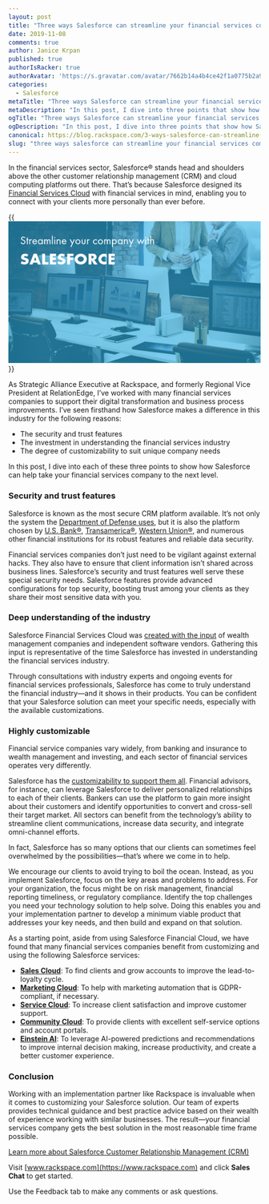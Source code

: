 ```yaml
---
layout: post
title: "Three ways Salesforce can streamline your financial services company"
date: 2019-11-08
comments: true
author: Janice Krpan
published: true
authorIsRacker: true
authorAvatar: 'https://s.gravatar.com/avatar/7662b14a4b4ce42f1a0775b2a93634c4'
categories:
  - Salesforce
metaTitle: "Three ways Salesforce can streamline your financial services company"
metaDescription: "In this post, I dive into three points that show how Salesforce can help take your financial services company to the next level."
ogTitle: "Three ways Salesforce can streamline your financial services company"
ogDescription: "In this post, I dive into three points that show how Salesforce can help take your financial services company to the next level."
canonical: https://blog.rackspace.com/3-ways-salesforce-can-streamline-your-financial-services-company/
slug: "three ways salesforce can streamline your financial services company" 
---
```


In the financial services sector, Salesforce&reg; stands head and shoulders
above the other customer relationship management (CRM) and cloud computing
platforms out there. That’s because Salesforce designed its
[Financial Services Cloud](https://www.salesforce.com/solutions/industries/financial-services/financial-services-cloud/)
with financial services in mind, enabling you to connect with your clients
more personally than ever before.

<!--more-->

{{<img src="streamline-salesforce.png" title="" alt="">}}

As Strategic Alliance Executive at Rackspace, and formerly Regional Vice
President at RelationEdge, I’ve worked with many financial services companies
to support their digital transformation and business process improvements. I’ve
seen firsthand how Salesforce makes a difference in this industry for the
following reasons:

- The security and trust features
- The investment in understanding the financial services industry
- The degree of customizability to suit unique company needs

In this post, I dive into each of these three points to show how Salesforce can
help take your financial services company to the next level.

### Security and trust features

Salesforce is known as the most secure CRM platform available. It’s not only the
system the [Department of Defense uses](https://www.salesforce.com/solutions/industries/government/resources/cloud-computing-dod-approved-software-list/),
but it is also the platform chosen by [U.S. Bank&reg;](https://www.salesforce.com/customer-success-stories/us-bank/),
[Transamerica&reg;](https://www.salesforce.com/company/news-press/press-releases/2017/03/170328/),
[Western Union&reg;](https://www.salesforce.com/customer-success-stories/western-union/),
and numerous other financial institutions for its robust features and reliable
data security.

Financial services companies don’t just need to be vigilant against external
hacks. They also have to ensure that client information isn’t shared across
business lines. Salesforce’s security and trust features well serve these
special security needs. Salesforce features provide advanced configurations
for top security, boosting trust among your clients as they share their most
sensitive data with you.

### Deep understanding of the industry

Salesforce Financial Services Cloud was
[created with the input](https://www.salesforce.com/blog/2015/08/salesforce-financial-services-cloud.html)
of wealth management companies and independent software vendors. Gathering
this input is representative of the time Salesforce has invested in understanding the financial
services industry.

Through consultations with industry experts and ongoing events for financial
services professionals, Salesforce has come to truly understand the financial
industry&mdash;and it shows in their products. You can be confident that your
Salesforce solution can meet your specific needs, especially with the
available customizations.

### Highly customizable

Financial service companies vary widely, from banking and insurance to wealth
management and investing, and each sector of financial services operates very
differently.

Salesforce has the
[customizability to support them all](https://www.salesforce.com/solutions/industries/financial-services/overview/).
Financial advisors, for instance, can leverage Salesforce to deliver
personalized relationships to each of their clients. Bankers can use the
platform to gain more insight about their customers and identify opportunities
to convert and cross-sell their target market. All sectors can benefit from the
technology’s ability to streamline client communications, increase data security,
and integrate omni-channel efforts.

In fact, Salesforce has so many options that our clients can sometimes feel
overwhelmed by the possibilities&mdash;that’s where we come in to help.

We encourage our clients to avoid trying to boil the ocean. Instead, as you
implement Salesforce, focus on the key areas and problems to
address. For your organization, the focus might be on risk management, financial
reporting timeliness, or regulatory compliance. Identify the top challenges you
need your technology solution to help solve. Doing this enables you and your
implementation partner to develop a minimum viable product that addresses your
key needs, and then build and expand on that solution.

As a starting point, aside from using Salesforce Financial Cloud, we have found
that many financial services companies benefit from customizing and using the
following Salesforce services:

- **[Sales Cloud](https://www.salesforce.com/products/sales-cloud/overview/)**: To find clients and grow accounts to improve the lead-to-loyalty cycle.
- **[Marketing Cloud](https://www.salesforce.com/products/marketing-cloud/overview/)**: To help with marketing automation that is GDPR-compliant, if necessary.
- **[Service Cloud](https://www.salesforce.com/products/service-cloud/overview/)**: To increase client satisfaction and improve customer support.
- **[Community Cloud](https://www.salesforce.com/products/community-cloud/overview/)**: To provide clients with excellent self-service options and account portals.
- **[Einstein AI](https://www.salesforce.com/products/sales-cloud/features/sales-cloud-einstein/)**: To leverage AI-powered predictions and recommendations to improve internal decision making, increase productivity, and create a better customer experience.

### Conclusion

Working with an implementation partner like Rackspace is invaluable when it
comes to customizing your Salesforce solution. Our team of experts provides
technical guidance and best practice advice based on their wealth of experience
working with similar businesses. The result&mdash;your financial services company
gets the best solution in the most reasonable time frame possible.

<a class="cta purple" id="cta" href="https://www.rackspace.com/salesforce">Learn more about Salesforce Customer Relationship Management (CRM)</a>

Visit [www.rackspace.com](https://www.rackspace.com) and click **Sales Chat**
to get started.

Use the Feedback tab to make any comments or ask questions.
